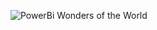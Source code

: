 ![PowerBi Wonders of the World](https://github.com/user-attachments/assets/c09b0d01-1b2c-4537-917f-bed4d3ea4fd2)
